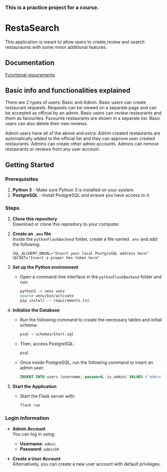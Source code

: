### This is a practice project for a course.

# RestaSearch
This application is meant to allow users to create,review and search restauraunts with some minor additional features.


## Documentation


[Functional requirements](pythonFlaskBackend/documentation/FunctionalRequirements.md)


## Basic info and functionalities explained
There are 2 types of users: Basic and Admin.
Basic users can create restaurant requests. Requests can be viewed on a separate page and can be accepted as official by an admin.
Basic users can review restaurants and them as favourites. Favourite restaurants are shown in a separate list.
Basic users can also delete their own reviews.

Admin users have all of the above and extra: 
Admin created restaurants are automatically added to the official list and they can approve user created restaurants. 
Admins can create other admin accounts.
Admins can remove restaurants or reviews from any user account.

## Getting Started

### Prerequisites
1. **Python 3** - Make sure Python 3 is installed on your system.
2. **PostgreSQL** - Install PostgreSQL and ensure you have access to it.

### Steps

1. **Clone this repository**  
   Download or clone this repository to your computer.

2. **Create an `.env` file**  
   Inside the `pythonFlaskBackend` folder, create a file named `.env` and add the following:
   ```env
   SQL_ALCHEMY_DBURL="Insert your local PostgreSQL address here"
   SECRET="Insert a proper hex token here"
   ```

3. **Set up the Python environment**
   - Open a command-line interface in the `pythonFlaskBackend` folder and run:
     ```bash
     python3 -m venv venv
     source venv/bin/activate
     pip install -r requirements.txt
     ```

4. **Initialize the Database**
   - Run the following command to create the necessary tables and initial schema:
     ```bash
     psql < schemas/Start.sql
     ```
   - Then, access PostgreSQL:
     ```bash
     psql
     ```
   - Once inside PostgreSQL, run the following command to insert an admin user:
     ```sql
     INSERT INTO users (username, password, is_admin) VALUES ('admin', 'admin1K', true);
     ```

5. **Start the Application**
   - Start the Flask server with:
     ```bash
     flask run
     ```

### Login Information
- **Admin Account**  
  You can log in using:
  - **Username**: `admin`
  - **Password**: `admin1K`

- **Create a User Account**  
  Alternatively, you can create a new user account with default privileges.
